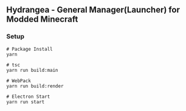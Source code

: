 ## Hydrangea - General Manager(Launcher) for Modded Minecraft

### Setup

```shell
# Package Install
yarn

# tsc
yarn run build:main

# WebPack
yarn run build:render

# Electron Start
yarn run start
```

